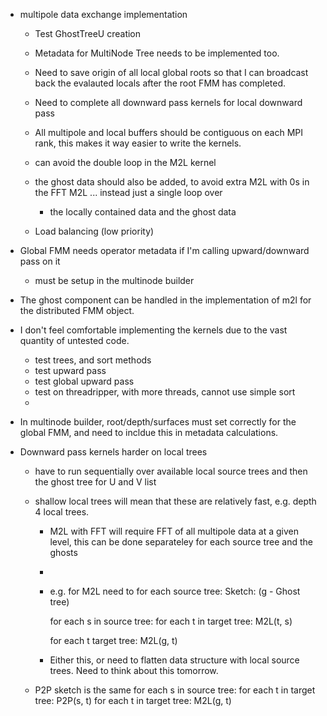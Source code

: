 - multipole data exchange implementation
    - Test GhostTreeU creation
    - Metadata for MultiNode Tree needs to be implemented too.

    - Need to save origin of all local global roots so that I can broadcast back the evalauted locals after the root FMM has completed.
    - Need to complete all downward pass kernels for local downward pass

    - All multipole and local buffers should be contiguous on each MPI rank, this makes it way easier to write the kernels.
    - can avoid the double loop in the M2L kernel
    - the ghost data should also be added, to avoid extra M2L with 0s in the FFT M2L ...
    instead just a single loop over
        - the locally contained data and the ghost data

    - Load balancing (low priority)

- Global FMM needs operator metadata if I'm calling upward/downward pass on it
    - must be setup in the multinode builder

- The ghost component can be handled in the implementation of m2l for the distributed FMM object.


- I don't feel comfortable implementing the kernels due to the vast quantity of untested code.
    - test trees, and sort methods
    - test upward pass
    - test global upward pass
    - test on threadripper, with more threads, cannot use simple sort
    -


- In multinode builder, root/depth/surfaces must set correctly for the global FMM, and need to incldue this in metadata calculations.

- Downward pass kernels harder on local trees
    - have to run sequentially over available local source trees and then the ghost tree for U and V list
    - shallow local trees will mean that these are relatively fast, e.g. depth 4 local trees.

        - M2L with FFT will require FFT of all multipole data at a given level, this can be done separateley for each source tree and the ghosts
        -
        - e.g. for M2L need to for each source tree:
        Sketch: (g - Ghost tree)

            for each s in source tree:
                for each t in target tree:
                    M2L(t, s)

            for each t target tree:
                M2L(g, t)

        - Either this, or need to flatten data structure with local source trees. Need to think about this tomorrow.

    - P2P sketch is the same
        for each s in source tree:
            for each t in target tree:
                P2P(s, t)
        for each t in target tree:
            M2L(g, t)

